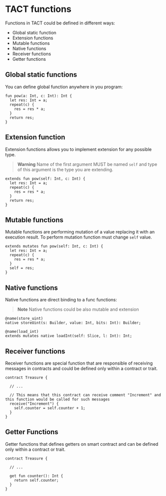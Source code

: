 # TACT functions

Functions in TACT could be defined in different ways:

* Global static function
* Extension functions
* Mutable functions
* Native functions
* Receiver functions
* Getter functions

## Global static functions

You can define global function anywhere in you program:

```
fun pow(a: Int, c: Int): Int {
  let res: Int = a;
  repeat(c) {
    res = res * a;
  }
  return res;
}
```

## Extension function

Extension functions allows you to implement extension for any possible type.

> **Warning**
> Name of the first argument MUST be named `self` and type of this argument is the type you are extending.

```
extends fun pow(self: Int, c: Int) {
  let res: Int = a;
  repeat(c) {
    res = res * a;
  }
  return res;
}
```

## Mutable functions

Mutable functions are performing mutation of a value replacing it with an execution result. To perform mutation function must change `self` value.

```
extends mutates fun pow(self: Int, c: Int) {
  let res: Int = a;
  repeat(c) {
    res = res * a;
  }
  self = res;
}
```

## Native functions

Native functions are direct binding to a func functions:

> **Note**
> Native functions could be also mutable and extension

```
@name(store_uint)
native storeUint(s: Builder, value: Int, bits: Int): Builder;

@name(load_int)
extends mutates native loadInt(self: Slice, l: Int): Int;
```

## Receiver functions

Receiver functions are special function that are responsible of receiving messages in contracts and could be defined only within a contract or trait.

```
contract Treasure {

  // ...
  
  // This means that this contract can receive comment "Increment" and this function would be called for such messages
  receive("Increment") {
    self.counter = self.counter + 1;
  }
}
```

## Getter Functions

Getter functions that defines getters on smart contract and can be defined only within a contract or trait.

```
contract Treasure {

  // ...
  
  get fun counter(): Int {
    return self.counter;
  }
}
```

